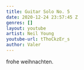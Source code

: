 ```yaml
---
title: Guitar Solo No. 5
date: 2020-12-24 23:57:45 Z
genres: []
layout: youtube
artist: Neil Young
youtube-url: tThoCkzEr_s
author: Valer
---
```


frohe weihnachten.